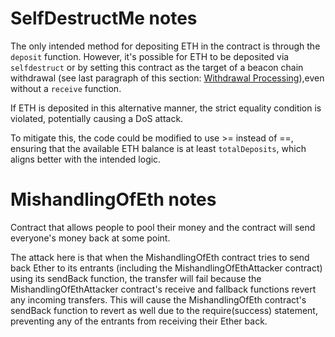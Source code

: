 # SelfDestructMe notes

The only intended method for depositing ETH in the contract is through the `deposit` function.
However, it's possible for ETH to be deposited via `selfdestruct` or by setting this contract as the target of a beacon chain withdrawal (see last paragraph of this section: [Withdrawal Processing](https://eth2book.info/capella/part2/deposits-withdrawals/withdrawal-processing/#performing-withdrawals)),even without a `receive` function.

If ETH is deposited in this alternative manner, the strict equality condition is violated, potentially causing a DoS attack.

To mitigate this, the code could be modified to use >= instead of ==, ensuring that the available ETH balance is at least `totalDeposits`, which aligns better with the intended logic.

# MishandlingOfEth notes

Contract that allows people to pool their money and the contract will send everyone's money back at some point.

The attack here is that when the MishandlingOfEth contract tries to send back Ether to its entrants (including the MishandlingOfEthAttacker contract) using its sendBack function, the transfer will fail because the MishandlingOfEthAttacker contract's receive and fallback functions revert any incoming transfers. This will cause the MishandlingOfEth contract's sendBack function to revert as well due to the require(success) statement, preventing any of the entrants from receiving their Ether back.
